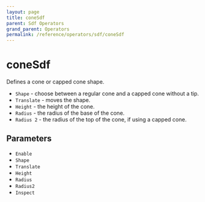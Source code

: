 ```yaml
---
layout: page
title: coneSdf
parent: Sdf Operators
grand_parent: Operators
permalink: /reference/operators/sdf/coneSdf
---
```


# coneSdf

Defines a cone or capped cone shape.

* `Shape` - choose between a regular cone and a capped cone without a tip.
* `Translate` - moves the shape.
* `Height` - the height of the cone.
* `Radius` - the radius of the base of the cone.
* `Radius 2` - the radius of the top of the cone, if using a capped cone.

## Parameters

* `Enable`
* `Shape`
* `Translate`
* `Height`
* `Radius`
* `Radius2`
* `Inspect`
